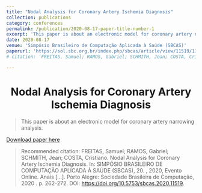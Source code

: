 ```yaml
---
title: "Nodal Analysis for Coronary Artery Ischemia Diagnosis"
collection: publications
category: conferences
permalink: /publication/2020-08-17-paper-title-number-1
excerpt: 'This paper is about an electronic model for coronary artery narrowing analysis.'
date: 2020-08-17
venue: 'Simpósio Brasileiro de Computação Aplicada à Saúde (SBCAS)'
paperurl: 'https://sol.sbc.org.br/index.php/sbcas/article/view/11519/11382'
# citation: 'FREITAS, Samuel; RAMOS, Gabriel; SCHMITH, Jean; COSTA, Cristiano. Nodal Analysis for Coronary Artery Ischemia Diagnosis. In: Simpósio Brasileiro de Computação Aplicada à Saúde (SBCAS), 20. , 2020, Evento Online. Anais [...]. Porto Alegre: Sociedade Brasileira de Computação, 2020 . p. 262-272. DOI: https://doi.org/10.5753/sbcas.2020.11519.'

---
```


<h1 align="center">
  <a>Nodal Analysis for Coronary Artery Ischemia Diagnosis</a>
  <br/> 
</h1>

> This paper is about an electronic model for coronary artery narrowing analysis.

[Download paper here](https://sol.sbc.org.br/index.php/sbcas/article/view/11519/11382)

> Recommended citation: FREITAS, Samuel; RAMOS, Gabriel; SCHMITH, Jean; COSTA, Cristiano. Nodal Analysis for Coronary Artery Ischemia Diagnosis. In: SIMPÓSIO BRASILEIRO DE COMPUTAÇÃO APLICADA À SAÚDE (SBCAS), 20. , 2020, Evento Online. Anais [...]. Porto Alegre: Sociedade Brasileira de Computação, 2020 . p. 262-272. DOI: https://doi.org/10.5753/sbcas.2020.11519.